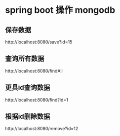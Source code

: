 # spring boot 操作 mongodb

## 保存数据

http://localhost:8080/save?id=15

## 查询所有数据

http://localhost:8080/findAll

## 更具id查询数据

http://localhost:8080/find?id=1

## 根据id删除数据

http://localhost:8080/remove?id=12